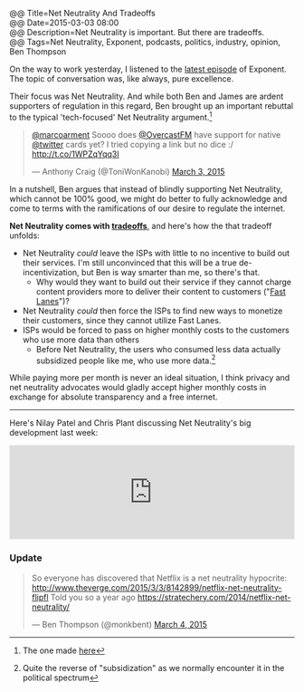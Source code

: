 @@ Title=Net Neutrality And Tradeoffs  
@@ Date=2015-03-03 08:00  
@@ Description=Net Neutrality is important. But there are tradeoffs.  
@@ Tags=Net Neutrality, Exponent, podcasts, politics, industry, opinion, Ben Thompson  

On the way to work yesterday, I listened to the [latest episode][exponent] of Exponent. The topic of conversation was, like always, pure excellence.

Their focus was Net Neutrality. And while both Ben and James are ardent supporters of regulation in this regard, Ben brought up an important rebuttal to the typical 'tech-focused' Net Neutrality argument.[^nna]

<blockquote class="twitter-tweet tw-align-center" lang="en"><p><a href="https://twitter.com/marcoarment">@marcoarment</a> Soooo does <a href="https://twitter.com/OvercastFM">@OvercastFM</a> have support for native <a href="https://twitter.com/twitter">@twitter</a> cards yet? I tried copying a link but no dice :/ <a href="http://t.co/1WPZqYqq3I">http://t.co/1WPZqYqq3I</a></p>&mdash; Anthony Craig (@ToniWonKanobi) <a href="https://twitter.com/ToniWonKanobi/status/572771760392675328">March 3, 2015</a></blockquote> <script async src="//platform.twitter.com/widgets.js" charset="utf-8"></script>

In a nutshell, Ben argues that instead of blindly supporting Net Neutrality, which cannot be 100% good, we might do better to fully acknowledge and come to terms with the ramifications of our desire to regulate the internet.

**Net Neutrality comes with [tradeoffs][stratechery]**, and here's how the that tradeoff unfolds:

* Net Neutrality *could* leave the ISPs with little to no incentive to build out their services. I'm still unconvinced that this will be a true de-incentivization, but Ben is way smarter than me, so there's that.
	* Why would they want to build out their service if they cannot charge content providers more to deliver their content to customers ("[Fast Lanes][wikipedia]")?
* Net Neutrality *could* then force the ISPs to find new ways to monetize their customers, since they cannot utilize Fast Lanes. 
* ISPs would be forced to pass on higher monthly costs to the customers who use more data than others
	* Before Net Neutrality, the users who consumed less data actually subsidized people like me, who use more data.[^q] 

While paying more per month is never an ideal situation, I think privacy and net neutrality advocates would gladly accept higher monthly costs in exchange for absolute transparency and a free internet. 

<hr class="small" />

Here's Nilay Patel and Chris Plant discussing Net Neutrality's big development last week:

<iframe width="100%" height="166" scrolling="no" frameborder="no" src="https://w.soundcloud.com/player/?url=https%3A//api.soundcloud.com/tracks/193999672&color=ff5500"></iframe>

<div class="update"><h3 id="update">Update</h3>

<blockquote><p>So everyone has discovered that Netflix is a net neutrality hypocrite: <a href="http://www.theverge.com/2015/3/3/8142899/netflix-net-neutrality-flipfl">http://www.theverge.com/2015/3/3/8142899/netflix-net-neutrality-flipfl</a>&#10;&#10;Told you so a year ago <a href="https://stratechery.com/2014/netflix-net-neutrality/">https://stratechery.com/2014/netflix-net-neutrality/</a></p>&mdash; Ben Thompson (@monkbent) <a href="https://twitter.com/monkbent/status/573141062073520128">March 4, 2015</a></blockquote> <script async src="//platform.twitter.com/widgets.js" charset="utf-8"></script>

</div>

[^nna]: The one made [here][theoveranalyzed]
[^q]: Quite the reverse of "subsidization" as we normally encounter it in the political spectrum

[exponent]: http://exponent.fm/exponent-036-tradeoffs/
[stratechery]: http://stratechery.com/2014/netflix-net-neutrality/
[theoveranalyzed]: http://www.theoveranalyzed.net/2015/2/3/my-take-on-net-neutrality
[twitter]: https://twitter.com/ToniWonKanobi/status/572772049535426560
[wikipedia]: http://en.wikipedia.org/wiki/Net_neutrality_in_the_United_States#FCC_Open_Internet_Order_.282010.29